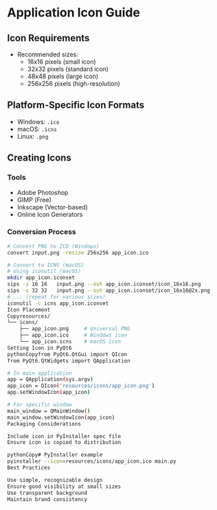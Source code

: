  # Application Icon Guide

## Icon Requirements
- Recommended sizes:
  - 16x16 pixels (small icon)
  - 32x32 pixels (standard icon)
  - 48x48 pixels (large icon)
  - 256x256 pixels (high-resolution)

## Platform-Specific Icon Formats
- Windows: `.ico`
- macOS: `.icns`
- Linux: `.png`

## Creating Icons

### Tools
- Adobe Photoshop
- GIMP (Free)
- Inkscape (Vector-based)
- Online Icon Generators

### Conversion Process
```bash
# Convert PNG to ICO (Windows)
convert input.png -resize 256x256 app_icon.ico

# Convert to ICNS (macOS)
# Using iconutil (macOS)
mkdir app_icon.iconset
sips -z 16 16   input.png --out app_icon.iconset/icon_16x16.png
sips -z 32 32   input.png --out app_icon.iconset/icon_16x16@2x.png
# ... (repeat for various sizes)
iconutil -c icns app_icon.iconset
Icon Placement
Copyresources/
└── icons/
    ├── app_icon.png     # Universal PNG
    ├── app_icon.ico     # Windows icon
    └── app_icon.icns    # macOS icon
Setting Icon in PyQt6
pythonCopyfrom PyQt6.QtGui import QIcon
from PyQt6.QtWidgets import QApplication

# In main application
app = QApplication(sys.argv)
app_icon = QIcon('resources/icons/app_icon.png')
app.setWindowIcon(app_icon)

# For specific window
main_window = QMainWindow()
main_window.setWindowIcon(app_icon)
Packaging Considerations

Include icon in PyInstaller spec file
Ensure icon is copied to distribution

pythonCopy# PyInstaller example
pyinstaller --icon=resources/icons/app_icon.ico main.py
Best Practices

Use simple, recognizable design
Ensure good visibility at small sizes
Use transparent background
Maintain brand consistency

